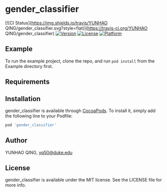 # gender_classifier

[![CI Status](https://img.shields.io/travis/YUNHAO QING/gender_classifier.svg?style=flat)](https://travis-ci.org/YUNHAO QING/gender_classifier)
[![Version](https://img.shields.io/cocoapods/v/gender_classifier.svg?style=flat)](https://cocoapods.org/pods/gender_classifier)
[![License](https://img.shields.io/cocoapods/l/gender_classifier.svg?style=flat)](https://cocoapods.org/pods/gender_classifier)
[![Platform](https://img.shields.io/cocoapods/p/gender_classifier.svg?style=flat)](https://cocoapods.org/pods/gender_classifier)

## Example

To run the example project, clone the repo, and run `pod install` from the Example directory first.

## Requirements

## Installation

gender_classifier is available through [CocoaPods](https://cocoapods.org). To install
it, simply add the following line to your Podfile:

```ruby
pod 'gender_classifier'
```

## Author

YUNHAO QING, yq50@duke.edu

## License

gender_classifier is available under the MIT license. See the LICENSE file for more info.
